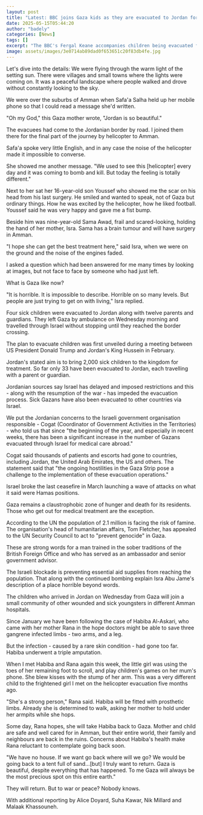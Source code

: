 ```yaml
---
layout: post
title: "Latest: BBC joins Gaza kids as they are evacuated to Jordan for treatment"
date: 2025-05-15T05:44:20
author: "badely"
categories: [News]
tags: []
excerpt: "The BBC's Fergal Keane accompanies children being evacuated from Gaza on their journey to Jordan."
image: assets/images/3e0714ab89dad0f653651c20f83db4fe.jpg
---
```


Let's dive into the details: We were flying through the warm light of the setting sun. There were villages and small towns where the lights were coming on. It was a peaceful landscape where people walked and drove without constantly looking to the sky.  

We were over the suburbs of Amman when Safa'a Salha held up her mobile phone so that I could read a message she'd written.

"Oh my God," this Gaza mother wrote, "Jordan is so beautiful."

The evacuees had come to the Jordanian border by road. I joined them there for the final part of the journey by helicopter to Amman.

Safa'a spoke very little English, and in any case the noise of the helicopter made it impossible to converse. 

She showed me another message. "We used to see this [helicopter] every day and it was coming to bomb and kill. But today the feeling is totally different."

Next to her sat her 16-year-old son Youssef who showed me the scar on his head from his last surgery. He smiled and wanted to speak, not of Gaza but ordinary things. How he was excited by the helicopter, how he liked football. Youssef said he was very happy and gave me a fist bump.

Beside him was nine-year-old Sama Awad, frail and scared-looking, holding the hand of her mother, Isra. Sama has a brain tumour and will have surgery in Amman.

"I hope she can get the best treatment here," said Isra, when we were on the ground and the noise of the engines faded.

I asked a question which had been answered for me many times by looking at images, but not face to face by someone who had just left.

What is Gaza like now?

"It is horrible. It is impossible to describe. Horrible on so many levels. But people are just trying to get on with living," Isra replied.

Four sick children were evacuated to Jordan along with twelve parents and guardians. They left Gaza by ambulance on Wednesday morning and travelled through Israel without stopping until they reached the border crossing.

The plan to evacuate children was first unveiled during a meeting between US President Donald Trump and Jordan's King Hussein in February. 

Jordan's stated aim is to bring 2,000 sick children to the kingdom for treatment. So far only 33 have been evacuated to Jordan, each travelling with a parent or guardian. 

Jordanian sources say Israel has delayed and imposed restrictions and this - along with the resumption of the war - has impeded the evacuation process. Sick Gazans have also been evacuated to other countries via Israel. 

We put the Jordanian concerns to the Israeli government organisation responsible -  Cogat (Coordinator of Government Activities in the Territories) - who told us that since "the beginning of the year, and especially in recent weeks, there has been a significant increase in the number of Gazans evacuated through Israel for medical care abroad."

Cogat said thousands of patients and escorts had gone to countries, including Jordan, the United Arab Emirates, the US and others. The statement said that "the ongoing hostilities in the Gaza Strip pose a challenge to the implementation of these evacuation operations." 

Israel broke the last ceasefire in March launching a wave of attacks on what it said were Hamas positions.

Gaza remains a claustrophobic zone of hunger and death for its residents. Those who get out for medical treatment are the exception. 

According to the UN the population of 2.1 million is facing the risk of famine. The organisation's head of humanitarian affairs, Tom Fletcher, has appealed to the UN Security Council to act to "prevent genocide" in Gaza.

These are strong words for a man trained in the sober traditions of the British Foreign Office and who has served as an ambassador and senior government advisor.

The Israeli blockade is preventing essential aid supplies from reaching the population. That along with the continued bombing explain Isra Abu Jame's description of a place horrible beyond words.

The children who arrived in Jordan on Wednesday from Gaza will join a small community of other wounded and sick youngsters in different Amman hospitals.

Since January we have been following the case of Habiba Al-Askari, who came with her mother Rana in the hope doctors might be able to save three gangrene infected limbs - two arms, and a leg.

But the infection - caused by a rare skin condition - had gone too far. Habiba underwent a triple amputation.

When I met Habiba and Rana again this week, the little girl was using the toes of her remaining foot to scroll, and play children's games on her mum's phone. She blew kisses with the stump of her arm. This was a very different child to the frightened girl I met on the helicopter evacuation five months ago.

"She's a strong person," Rana said. Habiba will be fitted with prosthetic limbs. Already she is determined to walk, asking her mother to hold under her armpits while she hops.

Some day, Rana hopes, she will take Habiba back to Gaza. Mother and child are safe and well cared for in Amman, but their entire world, their family and neighbours are back in the ruins. Concerns about Habiba's health make Rana reluctant to contemplate going back soon.

"We have no house. If we want go back where will we go? We would be going back to a tent full of sand…[but] I truly want to return. Gaza is beautiful, despite everything that has happened. To me Gaza will always be the most precious spot on this entire earth."

They will return. But to war or peace? Nobody knows.

With additional reporting by Alice Doyard, Suha Kawar, Nik Millard and Malaak Khassouneh.

